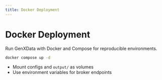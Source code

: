 ```yaml
---
title: Docker Deployment
---
```


# Docker Deployment

Run GenXData with Docker and Compose for reproducible environments.

```bash
docker compose up -d
```

- Mount configs and `output/` as volumes
- Use environment variables for broker endpoints
